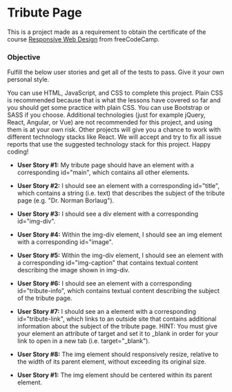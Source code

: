 # Tribute Page

This is a project made as a requirement to obtain the certificate of the course [Responsive Web Design](https://www.freecodecamp.org/learn/responsive-web-design/) from freeCodeCamp.

### Objective

Fulfill the below user stories and get all of the tests to pass. Give it your own personal style.

You can use HTML, JavaScript, and CSS to complete this project. Plain CSS is recommended because that is what the lessons have covered so far and you should get some practice with plain CSS. You can use Bootstrap or SASS if you choose. Additional technologies (just for example jQuery, React, Angular, or Vue) are not recommended for this project, and using them is at your own risk. Other projects will give you a chance to work with different technology stacks like React. We will accept and try to fix all issue reports that use the suggested technology stack for this project. Happy coding!

* **User Story #1:** My tribute page should have an element with a corresponding id="main", which contains all other elements.

* **User Story #2:** I should see an element with a corresponding id="title", which contains a string (i.e. text) that describes the subject of the tribute page (e.g. "Dr. Norman Borlaug").

* **User Story #3:** I should see a div element with a corresponding id="img-div".

* **User Story #4:** Within the img-div element, I should see an img element with a corresponding id="image".

* **User Story #5:** Within the img-div element, I should see an element with a corresponding id="img-caption" that contains textual content describing the image shown in img-div.

* **User Story #6:** I should see an element with a corresponding id="tribute-info", which contains textual content describing the subject of the tribute page.

* **User Story #7:** I should see an a element with a corresponding id="tribute-link", which links to an outside site that contains additional information about the subject of the tribute page. HINT: You must give your element an attribute of target and set it to _blank in order for your link to open in a new tab (i.e. target="_blank").

* **User Story #8:** The img element should responsively resize, relative to the width of its parent element, without exceeding its original size.

* **User Story #1:** The img element should be centered within its parent element.
